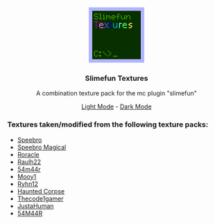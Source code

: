 <br />
<p align="center">
  <a href="https://github.com/ServerSMP-Github/Slimefun-Textures">
    <img src="./icon.png" alt="SFT-logo">
  </a>
</p>

<h3 align="center">Slimefun Textures</h3>

<p align="center">A combination texture pack for the mc plugin "slimefun"</p>

<p align="center">
  <a href="https://github.com/ServerSMP-Github/Slimefun-Textures/releases/latest/download/slimefun-textures-light.zip">Light Mode</a>
  -
  <a href="https://github.com/ServerSMP-Github/Slimefun-Textures/releases/latest/download/slimefun-textures-dark.zip">Dark Mode</a>
</p>

### Textures taken/modified from the following texture packs:

- [Speebro](https://www.planetminecraft.com/texture-pack/sealfun-resources/)
- [Speebro Magical](https://www.planetminecraft.com/texture-pack/sealfun-magical/)
- [Roracle](https://github.com/roracle/SF-resources/releases/tag/0.01-beta)
- [Raulh22](https://www.planetminecraft.com/texture-pack/slimefun-texture-by-raulh22/)
- [54m44r](https://github.com/54M44R/Slimefun-Networks-Visualizer)
- [Mooy1](https://github.com/Mooy1/InfinityExpansion/releases/tag/v1)
- [Ryhn12](https://www.curseforge.com/minecraft/texture-packs/slimybiscuit)
- [Haunted Corpse](https://datapackcenter.com/projects/slimefun-resources-final.12/)
- [Thecode1gamer](https://www.curseforge.com/minecraft/texture-packs/next-gen-slimefun)
- [JustaHuman](https://www.planetminecraft.com/texture-pack/simple-slimefun-textures/)
- [54M44R](https://github.com/54M44R/Slimefun-Beautified)
